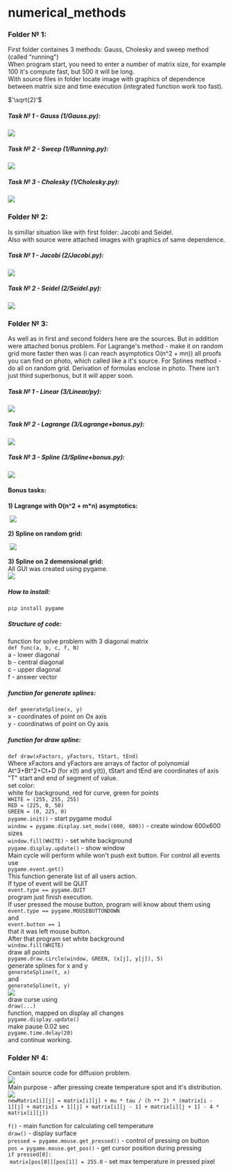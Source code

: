# numerical_methods  
  
### Folder № 1:  
First folder containes 3 methods: Gauss, Cholesky and sweep method (called \"running\")  
When program start, you need to enter a number of matrix size, for example 100 it's compute fast, but 500 it will be long.  
With source files in folder locate image with graphics of dependence between matrix size and time execution (integrated function work too fast).  
  
$'\sqrt{2}'$


##### Task № 1 - Gauss (1/Gauss.py):    
![](1/Gauss_1_300.png)  
##### Task № 2 - Sweep (1/Running.py):    
![](1/Running_1_7000.png)    
##### Task № 3 - Cholesky (1/Cholesky.py):   
![](1/Cholesky_1_120.png)   
  
### Folder № 2:  
Is simillar situation like with first folder: Jacobi and Seidel.  
Also with source were attached images with graphics of same dependence.  
  
##### Task № 1 - Jacobi (2/Jacobi.py):     
![](2/Jacobi_1_400.png)   
##### Task № 2 - Seidel (2/Seidel.py):  
![](2/Seidel_1_350.png) 
  
### Folder № 3:  
As well as in first and second folders here are the sources. But in addition were attached bonus problem. For Lagrange's method - make it on random grid more faster then was (i can reach asymptotics O(n^2 + mn)) all proofs you can find on photo, which called like a it's source. For Splines method - do all on random grid. Derivation of formulas enclose in photo. There isn't just third superbonus, but it will apper soon.   

##### Task № 1 - Linear (3/Linear/py):    
![](3/Linear.png)  
##### Task № 2 - Lagrange (3/Lagrange+bonus.py):   
![](3/Lagrange.png)   
##### Task № 3 - Spline (3/Spline+bonus.py):   
![](3/Spline.png)

#### Bonus tasks:
  
<strong>1) Lagrange with O(n^2 + m\*n) asymptotics:</strong>  
  
&nbsp;![](3/Lagrange+bonus.jpg)  

<strong>2) Spline on random grid:</strong>  

&nbsp;![](3/Spline+bonus.jpg)  

<strong>3) Spline on 2 demensional grid:</strong>  
All GUI was created using pygame.  
![](3/2DSpline.png)  
##### How to install:   
<code>pip install pygame</code>  
##### Structure of code:  
function for solve problem with 3 diagonal matrix  
<code>def func(a, b, c, f, N)</code>  
a - lower diagonal  
b - central diagonal  
c - upper diagonal  
f - answer vector  
##### function for generate splines:  
<code>def generateSpline(x, y)</code>  
x - coordinates of point on Ox axis  
y - coordinatws of point on Oy axis  
##### function for draw spline:  
<code>def draw(xFactors, yFactors, tStart, tEnd)</code>  
Where xFactors and yFactors are arrays of factor of polynomial At^3+Bt^2+Ct+D (for x(t) and y(t)), tStart and tEnd are coordinates of axis "T" start and end of segment of value.   
set color:  
white for background, red for curve, green for points  
<code>WHITE = (255, 255, 255)</code>    
<code>RED = (225, 0, 50)</code>   
<code>GREEN = (0, 225, 0)</code>   
<code>pygame.init()</code> - start pygame modul  
<code>window = pygame.display.set_mode((600, 600))</code> - create window 600x600 sizes  
<code>window.fill(WHITE)</code> - set white background  
<code>pygame.display.update()</code> - show window  
Main cycle will perform while won't push exit button. For control all events use  
<code>pygame.event.get()</code>  
This function generate list of all users action.  
If type of event will be QUIT  
<code>event.type == pygame.QUIT</code>  
program just finish execution.  
If user pressed the mouse button, program will know about them using  
<code>event.type == pygame.MOUSEBUTTONDOWN</code>  
and  
<code>event.button == 1</code>  
that it was left mouse button.  
After that program set white background  
<code>window.fill(WHITE)</code>  
draw all points  
<code>pygame.draw.circle(window, GREEN, (x[j], y[j]), 5)</code>  
generate splines for x and y  
<code>generateSpline(t, x)</code>  
and  
<code>generateSpline(t, y)</code>  
![](3/2DTSpline.png)  
draw curse using  
<code>draw(...)</code>  
function, mapped on display all changes  
<code>pygame.display.update()</code>  
make pause 0.02 sec  
<code>pygame.time.delay(20)</code>  
and continue working.  

### Folder № 4:
Contain source code for diffusion problem.   
![](4/Example.png)  
Main purpose - after pressing create temperature spot and it's distribution.
![](4/Scheme.png)  
<code>newMatrix[i][j] = matrix[i][j] + mu * tau / (h ** 2) * (matrix[i - 1][j] + matrix[i + 1][j] + matrix[i][j - 1] + matrix[i][j + 1] - 4 * matrix[i][j])</code>   
   
<code>f()</code> - main function for calculating cell temperature  
<code>draw()</code> - display surface  
<code>pressed = pygame.mouse.get_pressed()</code> - control of pressing on button  
<code>pos = pygame.mouse.get_pos()</code> - get cursor position during pressing    
<code>if pressed[0]:</code>  
&nbsp;<code>matrix[pos[0]][pos[1]] = 255.0</code> - set max temperature in pressed pixel  
